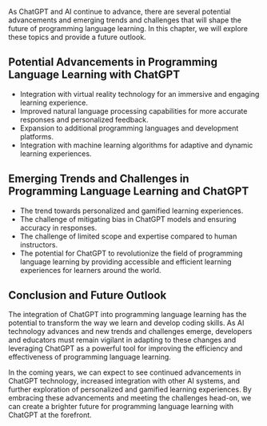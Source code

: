 
As ChatGPT and AI continue to advance, there are several potential advancements and emerging trends and challenges that will shape the future of programming language learning. In this chapter, we will explore these topics and provide a future outlook.

## Potential Advancements in Programming Language Learning with ChatGPT

* Integration with virtual reality technology for an immersive and engaging learning experience.
* Improved natural language processing capabilities for more accurate responses and personalized feedback.
* Expansion to additional programming languages and development platforms.
* Integration with machine learning algorithms for adaptive and dynamic learning experiences.

## Emerging Trends and Challenges in Programming Language Learning and ChatGPT

* The trend towards personalized and gamified learning experiences.
* The challenge of mitigating bias in ChatGPT models and ensuring accuracy in responses.
* The challenge of limited scope and expertise compared to human instructors.
* The potential for ChatGPT to revolutionize the field of programming language learning by providing accessible and efficient learning experiences for learners around the world.

## Conclusion and Future Outlook

The integration of ChatGPT into programming language learning has the potential to transform the way we learn and develop coding skills. As AI technology advances and new trends and challenges emerge, developers and educators must remain vigilant in adapting to these changes and leveraging ChatGPT as a powerful tool for improving the efficiency and effectiveness of programming language learning.

In the coming years, we can expect to see continued advancements in ChatGPT technology, increased integration with other AI systems, and further exploration of personalized and gamified learning experiences. By embracing these advancements and meeting the challenges head-on, we can create a brighter future for programming language learning with ChatGPT at the forefront.
